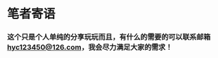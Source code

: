 # 笔者寄语

### 这个只是个人单纯的分享玩玩而且，有什么的需要的可以联系邮箱[hyc123450@126.com](mailto://hyc123450@126.com)，我会尽力满足大家的需求！



